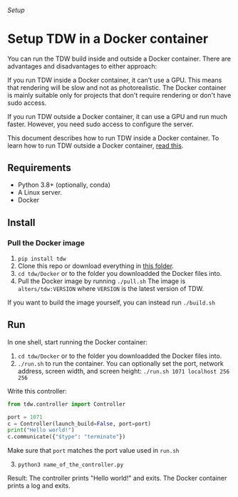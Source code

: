 ###### Setup

# Setup TDW in a Docker container

You can run the TDW build inside and outside a Docker container. There are advantages and disadvantages to either approach:

If you run TDW inside a Docker container, it can't use a GPU. This means that rendering will be slow and not as photorealistic. The Docker container is mainly suitable only for projects that don't require rendering or don't have sudo access.

If you run TDW outside a Docker container, it can use a GPU and run much faster. However, you need sudo access to configure the server.

This document describes how to run TDW inside a Docker container. To learn how to run TDW outside a Docker container, [read this](server.md).

## Requirements

- Python 3.8+ (optionally, conda)
- A Linux server. 
- Docker

## Install

### Pull the Docker image

1. `pip install tdw`
2. Clone this repo or download everything in [this folder](https://github.com/threedworld-mit/tdw/tree/master/Docker).
3. `cd tdw/Docker` or to the folder you downloadded the Docker files into.
4. Pull the Docker image by running `./pull.sh` The image is `alters/tdw:VERSION` where `VERSION` is the latest version of TDW.

If you want to build the image yourself, you can instead run `./build.sh`

## Run

In one shell, start running the Docker container:

1. `cd tdw/Docker` or to the folder you downloadded the Docker files into.
2. `./run.sh` to run the container. You can optionally set the port, network address, screen width, and screen height: `./run.sh 1071 localhost 256 256`

Write this controller:

```python
from tdw.controller import Controller

port = 1071
c = Controller(launch_build=False, port=port)
print("Hello world!")
c.communicate({"$type": "terminate"})
```

Make sure that `port` matches the port value used in `run.sh`

3. `python3 name_of_the_controller.py`

Result: The controller prints "Hello world!" and exits. The Docker container prints a log and exits.